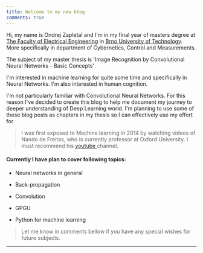 ```yaml
---
title: Welcome to my new blog
comments: true
---
```

Hi, my name is Ondrej Zapletal and I'm in my final year of masters degree at [The Faculty of Electrical Engineering](http://www.feec.vutbr.cz/fakulta/home.php?lang=en) in [Brno University of Technology](https://www.vutbr.cz/en/). More specifically in department of Cybernetics, Control and Measurements.

The subject of my master thesis is 'Image Recognition by Convolutional Neural Networks - Basic Concepts'

I'm interested in machine learning for quite some time and specifically in Neural Networks. I'm also interested in human cognition.

I'm not particularly familiar with Convolutional Neural Networks. For this reason I've decided to create this blog to help me document my journey to deeper understanding of  Deep Learning world. I'm planning to use some of these blog posts as chapters in my thesis so I can effectively use my effort for

> I was first exposed to Machine learning in 2014 by watching videos of Nando de Freitas, who is currently professor at Oxford University. I must recommend his [youtube ](https://www.youtube.com/user/ProfNandoDF) channel.

#### Currently I have plan to cover following topics:

+ Neural networks in general

+ Back-propagation

+ Convolution

+ GPGU

+ Python for machine learning


> Let me know in comments bellow if you have any special wishes for future subjects.

---
